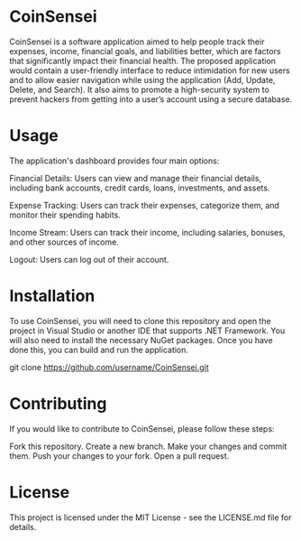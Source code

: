 # CoinSensei
CoinSensei is a software application aimed to help people track their expenses, income, financial goals, and liabilities better, which are factors that significantly impact their financial health. The proposed application would contain a user-friendly interface to reduce intimidation for new users and to allow easier navigation while using the application (Add, Update, Delete, and Search). It also aims to promote a high-security system to prevent hackers from getting into a user’s account using a secure database.

# Usage
The application's dashboard provides four main options:

Financial Details: Users can view and manage their financial details, including bank accounts, credit cards, loans, investments, and assets.

Expense Tracking: Users can track their expenses, categorize them, and monitor their spending habits.

Income Stream: Users can track their income, including salaries, bonuses, and other sources of income.

Logout: Users can log out of their account.

# Installation
To use CoinSensei, you will need to clone this repository and open the project in Visual Studio or another IDE that supports .NET Framework. You will also need to install the necessary NuGet packages. Once you have done this, you can build and run the application.

git clone https://github.com/username/CoinSensei.git

# Contributing
If you would like to contribute to CoinSensei, please follow these steps:

Fork this repository.
Create a new branch.
Make your changes and commit them.
Push your changes to your fork.
Open a pull request.

# License
This project is licensed under the MIT License - see the LICENSE.md file for details.
